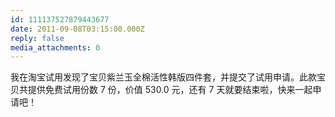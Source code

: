 ```yaml
---
id: 111137527879443677
date: 2011-09-08T03:15:00.000Z
reply: false
media_attachments: 0
---
```


我在淘宝试用发现了宝贝紫兰玉全棉活性韩版四件套，并提交了试用申请。此款宝贝共提供免费试用份数 7 份，价值 530.0 元，还有 7 天就要结束啦，快来一起申请吧！​​​​

